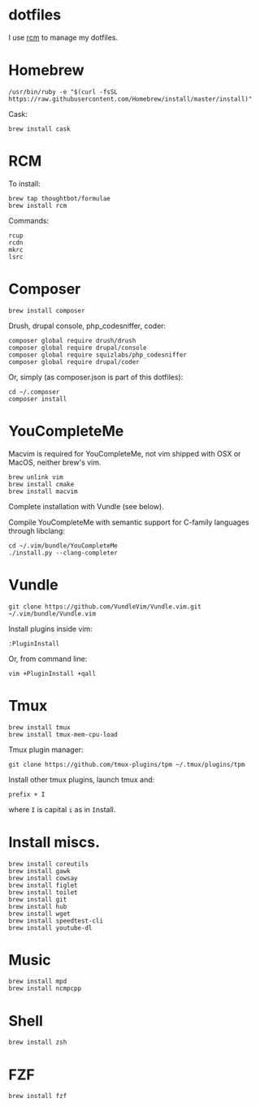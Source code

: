 dotfiles
===

I use [rcm](https://github.com/thoughtbot/rcm) to manage my dotfiles.

Homebrew
=====

```
/usr/bin/ruby -e "$(curl -fsSL https://raw.githubusercontent.com/Homebrew/install/master/install)"
```

Cask:

```
brew install cask
```

RCM
=====

To install:

```
brew tap thoughtbot/formulae
brew install rcm
```

Commands:

```
rcup
rcdn
mkrc
lsrc
```

Composer
=====

```
brew install composer
```

Drush, drupal console, php_codesniffer, coder:

```
composer global require drush/drush
composer global require drupal/console
composer global require squizlabs/php_codesniffer
composer global require drupal/coder
```

Or, simply (as composer.json is part of this dotfiles):

```
cd ~/.composer
composer install
```

YouCompleteMe
=====

Macvim is required for YouCompleteMe, not vim shipped with OSX or MacOS, neither brew's vim.

```
brew unlink vim
brew install cmake
brew install macvim
```

Complete installation with Vundle (see below).

Compile YouCompleteMe with semantic support for C-family languages through libclang:

```
cd ~/.vim/bundle/YouCompleteMe
./install.py --clang-completer
```

Vundle
=====

```
git clone https://github.com/VundleVim/Vundle.vim.git ~/.vim/bundle/Vundle.vim
```

Install plugins inside vim:

```
:PluginInstall
```

Or, from command line:

```
vim +PluginInstall +qall
```

Tmux
=====

```
brew install tmux
brew install tmux-mem-cpu-load
```

Tmux plugin manager:

```
git clone https://github.com/tmux-plugins/tpm ~/.tmux/plugins/tpm
```

Install other tmux plugins, launch tmux and:

```
prefix + I
```

where `I` is capital `i` as in `I`nstall.



Install miscs.
=====

```
brew install coreutils
brew install gawk
brew install cowsay
brew install figlet
brew install toilet
brew install git
brew install hub
brew install wget
brew install speedtest-cli
brew install youtube-dl
```

Music
=====

```
brew install mpd
brew install ncmpcpp
```

Shell
=====

```
brew install zsh
```

FZF
=====

```
brew install fzf
```
